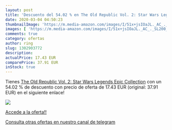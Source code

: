 ```yaml
---
layout: post
title: 'Descuento del 54.02 % en The Old Republic Vol. 2: Star Wars Legen'
date: 2020-03-04 04:50:23
thumbnailImage: 'https://m.media-amazon.com/images/I/51x+jsIOaJL._AC_._SL200_.jpg'
images: [ 'https://m.media-amazon.com/images/I/51x+jsIOaJL._AC_._SL200_.jpg' ]
comments: true
category: ofertas
author: ring
slug: 1302903772
description:
actualPrice: 17.43 EUR
comparePrice: 37.91 EUR
inStock: true
---
```


Tienes [The Old Republic Vol. 2: Star Wars Legends Epic Collection](https://www.amazon.es/dp/1302903772/?tag=redken-21) con un 54.02 % de descuento con precio de oferta de 17.43 EUR (original: 37.91 EUR) en el siguiente enlace!

[![](https://m.media-amazon.com/images/I/51x+jsIOaJL._AC_._SL200_.jpg)](https://www.amazon.es/dp/1302903772/?tag=redken-21)

[Accede a la oferta!!](https://www.amazon.es/dp/1302903772/?tag=redken-21)

[Consulta otras ofertas en nuestro canal de telegram](https://t.me/s/ofertas25)
